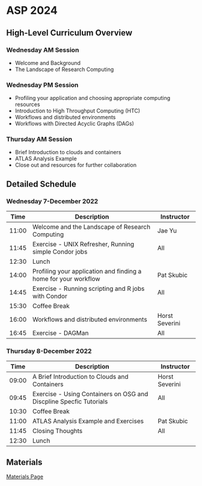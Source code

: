 # ASP 2024

## High-Level Curriculum Overview

### Wednesday AM Session

   * Welcome and Background
   * The Landscape of Research Computing
   
### Wednesday PM Session

   * Profiling your application and choosing appropriate computing resources
   * Introduction to High Throughput Computing (HTC)
   * Workflows and distributed environments
   * Workflows with Directed Acyclic Graphs (DAGs)
   
### Thursday AM Session

   * Brief Introduction to clouds and containers
   * ATLAS Analysis Example
   * Close out and resources for further collaboration
   
## Detailed Schedule

### Wednesday 7-December 2022

| Time  | Description                                                         | Instructor       |
|-------|---------------------------------------------------------------------|------------------|
| 11:00 | Welcome and the Landscape of Research Computing                     | Jae Yu           |
| 11:45 | Exercise - UNIX Refresher, Running simple Condor jobs               | All              |
| 12:30 | Lunch                                                               |                  |
| 14:00 | Profiling your application and finding a home for your workflow     | Pat Skubic       |
| 14:45 | Exercise - Running scripting and R jobs with Condor                 | All              |
| 15:30 | Coffee Break                                                        |                  |
| 16:00 | Workflows and distributed environments                              | Horst Severini   |
| 16:45 | Exercise - DAGMan                                                   | All              |

### Thursday 8-December 2022

| Time  | Description                                                         | Instructor       |
|-------|---------------------------------------------------------------------|------------------|
| 09:00 | A Brief Introduction to Clouds and Containers                       | Horst Severini   |
| 09:45 | Exercise - Using Containers on OSG and Discpline Specfic Tutorials  | All              |
| 10:30 | Coffee Break                                                        |                  |
| 11:00 | ATLAS Analysis Example and Exercises                                | Pat Skubic       |
| 11:45 | Closing Thoughts                                                    | All              |
| 12:30 | Lunch                                                               |                  |

## Materials

[Materials Page](/dosar/ASP2022/ASP2022_Materials/)
